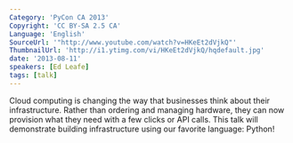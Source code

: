 ```yaml
---
Category: 'PyCon CA 2013'
Copyright: 'CC BY-SA 2.5 CA'
Language: 'English'
SourceUrl: '"http://www.youtube.com/watch?v=HKeEt2dVjkQ"'
ThumbnailUrl: 'http://i1.ytimg.com/vi/HKeEt2dVjkQ/hqdefault.jpg'
date: '2013-08-11'
speakers: [Ed Leafe]
tags: [talk]
---
```

Cloud computing is changing the way that businesses think about their infrastructure. Rather than ordering and managing hardware, they can now provision what they need with a few clicks or API calls. This talk will demonstrate building infrastructure using our favorite language: Python!